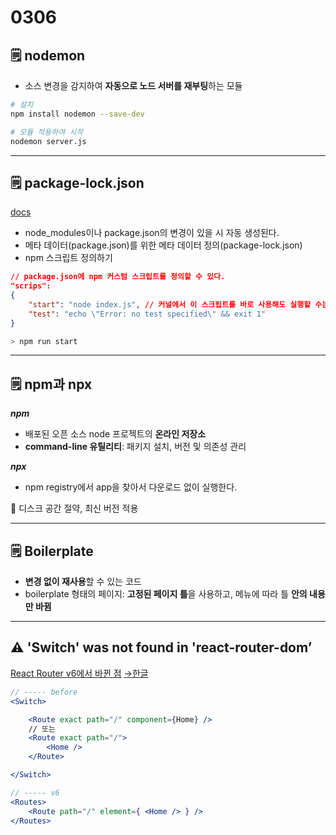 # 0306

## 🗒️ nodemon

- 소스 변경을 감지하여 **자동으로 노드 서버를 재부팅**하는 모듈

```bash
# 설치
npm install nodemon --save-dev

# 모듈 적용하여 시작
nodemon server.js
```

---

## 🗒️ package-lock.json

[docs](https://docs.npmjs.com/cli/v8/configuring-npm/package-lock-json)

- node_modules이나 package.json의 변경이 있을 시 자동 생성된다.
- 메타 데이터(package.json)를 위한 메타 데이터 정의(package-lock.json)
- npm 스크립트 정의하기

```json
// package.json에 npm 커스텀 스크립트를 정의할 수 있다.
"scrips":
{
	"start": "node index.js", // 커널에서 이 스크립트를 바로 사용해도 실행할 수는 있다.
	"test": "echo \"Error: no test specified\" && exit 1"
}
```

```bash
> npm run start
```

---

## 🗒️ npm과 npx

***npm***

- 배포된 오픈 소스 node 프로젝트의 **온라인 저장소**
- **command-line 유틸리티**: 패키지 설치, 버전 및 의존성 관리

***npx***

- npm registry에서 app을 찾아서 다운로드 없이 실행한다.

🙂 디스크 공간 절약, 최신 버전 적용

---

## 🗒️ Boilerplate

- **변경 없이 재사용**할 수 있는 코드
- boilerplate 형태의 페이지: **고정된 페이지 틀**을 사용하고, 메뉴에 따라 틀 **안의 내용만 바뀜**

---

## ⚠️ 'Switch' was not found in 'react-router-dom’

[React Router v6에서 바뀐 점](https://dev.to/narendersaini32/what-s-new-in-react-router-v6-2g8g) [→한글](https://velog.io/@developerjhp/Error-App-is-not-a-Route-component.-All-component-children-of-Routes-must-be-a-Route-or-React.Fragment)

```jsx
// ----- before
<Switch>

	<Route exact path="/" component={Home} />
	// 또는
	<Route exact path="/">
		<Home />
	</Route>

</Switch>

// ----- v6
<Routes>
	<Route path="/" element={ <Home /> } />
</Routes>

```